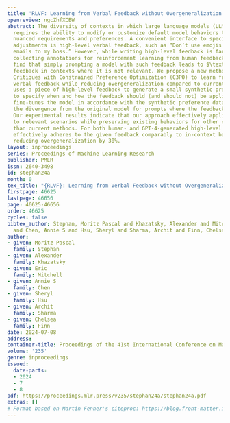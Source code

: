 ```yaml
---
title: 'RLVF: Learning from Verbal Feedback without Overgeneralization'
openreview: ngcZhfXCBW
abstract: The diversity of contexts in which large language models (LLMs) are deployed
  requires the ability to modify or customize default model behaviors to incorporate
  nuanced requirements and preferences. A convenient interface to specify such model
  adjustments is high-level verbal feedback, such as “Don’t use emojis when drafting
  emails to my boss.” However, while writing high-level feedback is far simpler than
  collecting annotations for reinforcement learning from human feedback (RLHF), we
  find that simply prompting a model with such feedback leads to $\textbf{overgeneralization}$–applying
  feedback in contexts where it is not relevant. We propose a new method Contextualized
  Critiques with Constrained Preference Optimization (C3PO) to learn from high-level
  verbal feedback while reducing overgeneralization compared to current work. C3PO
  uses a piece of high-level feedback to generate a small synthetic preference dataset
  to specify when and how the feedback should (and should not) be applied. It then
  fine-tunes the model in accordance with the synthetic preference data while minimizing
  the divergence from the original model for prompts where the feedback does not apply.
  Our experimental results indicate that our approach effectively applies verbal feedback
  to relevant scenarios while preserving existing behaviors for other contexts more
  than current methods. For both human- and GPT-4-generated high-level feedback, C3PO
  effectively adheres to the given feedback comparably to in-context baselines while
  reducing overgeneralization by 30%.
layout: inproceedings
series: Proceedings of Machine Learning Research
publisher: PMLR
issn: 2640-3498
id: stephan24a
month: 0
tex_title: "{RLVF}: Learning from Verbal Feedback without Overgeneralization"
firstpage: 46625
lastpage: 46656
page: 46625-46656
order: 46625
cycles: false
bibtex_author: Stephan, Moritz Pascal and Khazatsky, Alexander and Mitchell, Eric
  and Chen, Annie S and Hsu, Sheryl and Sharma, Archit and Finn, Chelsea
author:
- given: Moritz Pascal
  family: Stephan
- given: Alexander
  family: Khazatsky
- given: Eric
  family: Mitchell
- given: Annie S
  family: Chen
- given: Sheryl
  family: Hsu
- given: Archit
  family: Sharma
- given: Chelsea
  family: Finn
date: 2024-07-08
address:
container-title: Proceedings of the 41st International Conference on Machine Learning
volume: '235'
genre: inproceedings
issued:
  date-parts:
  - 2024
  - 7
  - 8
pdf: https://proceedings.mlr.press/v235/stephan24a/stephan24a.pdf
extras: []
# Format based on Martin Fenner's citeproc: https://blog.front-matter.io/posts/citeproc-yaml-for-bibliographies/
---
```

